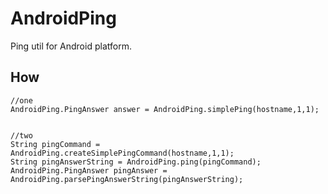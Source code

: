 # AndroidPing 
Ping util for Android platform.

## How 
```
//one
AndroidPing.PingAnswer answer = AndroidPing.simplePing(hostname,1,1);


//two
String pingCommand = AndroidPing.createSimplePingCommand(hostname,1,1);
String pingAnswerString = AndroidPing.ping(pingCommand);
AndroidPing.PingAnswer pingAnswer = AndroidPing.parsePingAnswerString(pingAnswerString);
```

